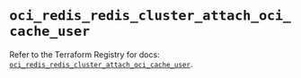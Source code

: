 # `oci_redis_redis_cluster_attach_oci_cache_user`

Refer to the Terraform Registry for docs: [`oci_redis_redis_cluster_attach_oci_cache_user`](https://registry.terraform.io/providers/hashicorp/oci/7.19.0/docs/resources/redis_redis_cluster_attach_oci_cache_user).
